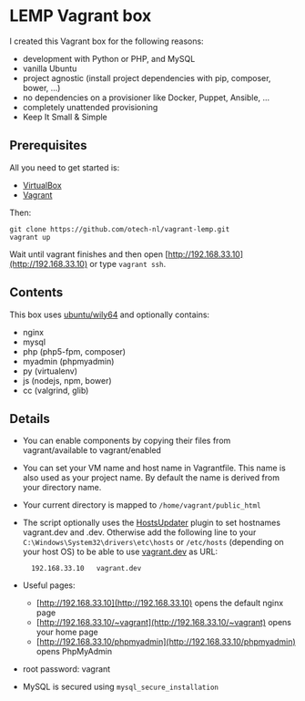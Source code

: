 # LEMP Vagrant box

I created this Vagrant box for the following reasons:

* development with Python or PHP, and MySQL
* vanilla Ubuntu
* project agnostic (install project dependencies with pip, composer, bower, ...)
* no dependencies on a provisioner like Docker, Puppet, Ansible, ...
* completely unattended provisioning
* Keep It Small & Simple

## Prerequisites

All you need to get started is:

* [VirtualBox](https://www.virtualbox.org/)
* [Vagrant](https://www.vagrantup.com/)

Then:

    git clone https://github.com/otech-nl/vagrant-lemp.git
    vagrant up

Wait until vagrant finishes and then open [http://192.168.33.10](http://192.168.33.10) or type `vagrant ssh`.

## Contents

This box uses [ubuntu/wily64](https://vagrantcloud.com/ubuntu/boxes/wily64) and optionally contains:

* nginx
* mysql
* php (php5-fpm, composer)
* myadmin (phpmyadmin)
* py (virtualenv)
* js (nodejs, npm, bower)
* cc (valgrind, glib)

## Details

* You can enable components by copying their files from vagrant/available to vagrant/enabled
* You can set your VM name and host name in Vagrantfile. This name is also used as your project name. By default the name is derived from your directory name.
* Your current directory is mapped to `/home/vagrant/public_html`
* The script optionally uses the [HostsUpdater](https://github.com/cogitatio/vagrant-hostsupdater) plugin to set hostnames vagrant.dev and _<projectname>_.dev. Otherwise add the following line to your `C:\Windows\System32\drivers\etc\hosts` or `/etc/hosts` (depending on your host OS) to be able to use [vagrant.dev](http://vagrant.dev) as URL:

        192.168.33.10	vagrant.dev
* Useful pages:
   * [http://192.168.33.10](http://192.168.33.10) opens the default nginx page
   * [http://192.168.33.10/~vagrant](http://192.168.33.10/~vagrant) opens your home page
   * [http://192.168.33.10/phpmyadmin](http://192.168.33.10/phpmyadmin) opens PhpMyAdmin
* root password: vagrant
* MySQL is secured using `mysql_secure_installation`

